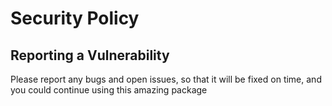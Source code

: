 # Security Policy

## Reporting a Vulnerability

Please report any bugs and open issues, so that it will be fixed on time, and you could continue using this amazing package
